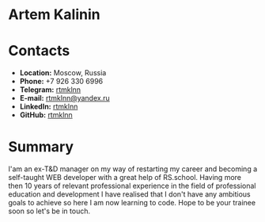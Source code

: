 # Artem Kalinin

# Contacts

* **Location:** Moscow, Russia
* **Phone:** +7 926 330 6996
* **Telegram:** [rtmklnn](https://t.me/rtmklnn)
* **E-mail:** [rtmklnn@yandex.ru](mailto:rtmklnn@yandex.ru)
* **LinkedIn:** [rtmklnn](https://www.linkedin.com/in/rtmklnn/)
* **GitHub:** [rtmklnn](https://github.com/rtmklnn)
# Summary

I'am an ex-T&D manager on my way of restarting my career and becoming a self-taught WEB developer with a great help of RS.school. Having more then 10 years of relevant professional experience in the field of professional education and development I have realised that I don't have any ambitious goals to achieve so here I am now learning to code. Hope to be your trainee soon so let's be in touch.